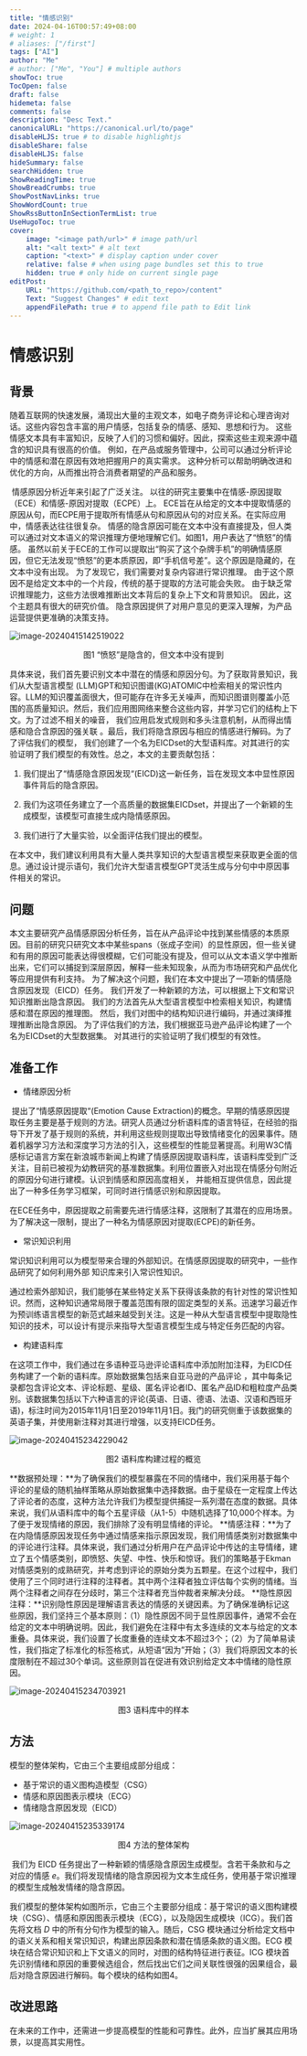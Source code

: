 ```yaml
---
title: "情感识别"
date: 2024-04-16T00:57:49+08:00
# weight: 1
# aliases: ["/first"]
tags: ["AI"]
author: "Me"
# author: ["Me", "You"] # multiple authors
showToc: true
TocOpen: false
draft: false
hidemeta: false
comments: false
description: "Desc Text."
canonicalURL: "https://canonical.url/to/page"
disableHLJS: true # to disable highlightjs
disableShare: false
disableHLJS: false
hideSummary: false
searchHidden: true
ShowReadingTime: true
ShowBreadCrumbs: true
ShowPostNavLinks: true
ShowWordCount: true
ShowRssButtonInSectionTermList: true
UseHugoToc: true
cover:
    image: "<image path/url>" # image path/url
    alt: "<alt text>" # alt text
    caption: "<text>" # display caption under cover
    relative: false # when using page bundles set this to true
    hidden: true # only hide on current single page
editPost:
    URL: "https://github.com/<path_to_repo>/content"
    Text: "Suggest Changes" # edit text
    appendFilePath: true # to append file path to Edit link
---
```

# 情感识别

## 背景

​		随着互联网的快速发展，涌现出大量的主观文本，如电子商务评论和心理咨询对话。这些内容包含丰富的用户情感，包括复杂的情感、感知、思想和行为。 这些情感文本具有丰富知识，反映了人们的习惯和偏好。因此，探索这些主观来源中蕴含的知识具有很高的价值。
例如，在产品或服务管理中，公司可以通过分析评论中的情感和潜在原因有效地把握用户的真实需求。 这种分析可以帮助明确改进和优化的方向，从而推出符合消费者期望的产品和服务。

​		情感原因分析近年来引起了广泛关注。 以往的研究主要集中在情感-原因提取（ECE）和情感-原因对提取（ECPE）上。 ECE旨在从给定的文本中提取情感的原因从句，而ECPE用于提取所有情感从句和原因从句的对应关系。
​		在实际应用中，情感表达往往很复杂。 情感的隐含原因可能在文本中没有直接提及，但人类可以通过对文本语义的常识推理方便地理解它们。如图1，用户表达了“愤怒”的情感。 虽然以前关于ECE的工作可以提取出“购买了这个杂牌手机”的明确情感原因，但它无法发现“愤怒”的更本质原因，即“手机信号差”。这个原因是隐藏的，在文本中没有出现。 为了发现它，我们需要对复杂内容进行常识推理。 由于这个原因不是给定文本中的一个片段，传统的基于提取的方法可能会失败。 由于缺乏常识推理能力，这些方法很难推断出文本背后的复杂上下文和背景知识。 因此，这个主题具有很大的研究价值。 隐含原因提供了对用户意见的更深入理解，为产品运营提供更准确的决策支持。

![image-20240415142519022](assets/image-20240415142519022.png)

<center>图1 “愤怒”是隐含的，但文本中没有提到</center>

​		具体来说，我们首先要识别文本中潜在的情感和原因分句。为了获取背景知识，我们从大型语言模型   (LLM)GPT和知识图谱(KG)ATOMIC中检索相关的常识性内容。LLM的知识覆盖面很大，但可能存在许多无关噪声，而知识图谱则覆盖小范围的高质量知识。然后，我们应用图网络来整合这些内容，并学习它们的结构上下文。为了过滤不相关的噪音， 我们应用启发式规则和多头注意机制，从而得出情感和隐合含原因的强关联 。最后，我们将隐含原因与相应的情感进行解码。为了了评估我们的模型， 我们创建了一个名为EICDset的大型语料库。对其进行的实验证明了我们模型的有效性。总之，本文的主要贡献包括：

1. 我们提出了“情感隐含原因发现“(EICD)这一新任务，旨在发现文本中显性原因事件背后的隐含原因。

2. 我们为这项任务建立了一个高质量的数据集EICDset，并提出了一个新颖的生成模型，该模型可直接生成内隐情感原因。

3. 我们进行了大量实验，以全面评估我们提出的模型。

​		在本文中，我们建议利用具有大量人类共享知识的大型语言模型来获取更全面的信息。通过设计提示语句，我们允许大型语言模型GPT灵活生成与分句中中原因事件相关的常识。

## 问题

​		本文主要研究产品情感原因分析任务，旨在从产品评论中找到某些情感的本质原因。目前的研究只研究文本中某些spans（张成子空间）的显性原因，但一些关键和有用的原因可能表达得很模糊，它们可能没有提及，但可以从文本语义学中推断出来，它们可以捕捉到深层原因，解释一些未知现象，从而为市场研究和产品优化等应用提供有利支持。 为了解决这个问题，我们在本文中提出了一项新的情感隐含原因发现（EICD）任务。 我们开发了一种新颖的方法，可以根据上下文和常识知识推断出隐含原因。 我们的方法首先从大型语言模型中检索相关知识，构建情感和潜在原因的推理图。 然后，我们对图中的结构知识进行编码，并通过演绎推理推断出隐含原因。 为了评估我们的方法，我们根据亚马逊产品评论构建了一个名为EICDset的大型数据集。 对其进行的实验证明了我们模型的有效性。



## 准备工作

- 情绪原因分析

​		提出了“情感原因提取“(Emotion Cause Extraction)的概念。早期的情感原因提取任务主要是基于规则的方法。研究人员通过分析语料库的语言特征，在经验的指导下开发了基于规则的系统，并利用这些规则提取出导致情绪变化的因果事件。随着机器学习方法和深度学习方法的引入，这些模型的性能显著提高。利用W3C情感标记语言方案在新浪城市新闻上构建了情感原因提取语料库，该语料库受到广泛关注，目前已被视为幼教研究的基准数据集。利用位置嵌入对出现在情感分句附近的原因分句进行建模。认识到情感和原因高度相关， 并能相互提供信息，因此提出了一种多任务学习框架，可同时进行情感识别和原因提取。

​		在ECE任务中，原因提取之前需要先进行情感注释，这限制了其潜在的应用场景。为了解决这一限制，提出了一种名为情感原因对提取(ECPE)的新任务。

- 常识知识利用

​		常识知识利用可以为模型带来合理的外部知识。在情感原因提取的研究中，一些作品研究了如何利用外部 知识库来引入常识性知识。

​		通过检索外部知识，我们能够在某些特定关系下获得该条款的有针对性的常识性知识。然而，这种知识通常局限于覆盖范围有限的固定类型的关系。迅速学习最近作为预训练语言模型的新范式越来越受到关注。这是一种从大型语言模型中提取隐性知识的技术，可以设计有提示来指导大型语言模型生成与特定任务匹配的内容。

- 构建语料库

​		在这项工作中，我们通过在多语种亚马逊评论语料库中添加附加注释，为EICD任务构建了一个新的语料库。原始数据集包括来自亚马逊的产品评论 ，其中每条记录都包含评论文本、评论标题、星级、匿名评论者ID、匿名产品ID和粗粒度产品类别。该数据集包括以下六种语言的评论(英语、日语、德语、法语、汉语和西班牙语)，标注时间为2015年11月1日至2019年11月1日。我门的研究侧重于该数据集的英语子集，并使用新注释对其进行增强，以支持EICD任务。

![image-20240415234229042](assets/image-20240415234229042.png)

 <center>图2 语料库构建过程的概览</center>

**数据预处理：**为了确保我们的模型暴露在不同的情绪中，我们采用基于每个评论的星级的随机抽样策略从原始数据集中选择数据。由于星级在一定程度上传达了评论者的态度，这种方法允许我们为模型提供捕捉一系列潜在态度的数据。具体来说，我们从语料库中的每个五星评级（从1-5）中随机选择了10,000个样本。为了便于发现情绪的原因，我们排除了没有明显情绪的评论。
**情感注释：**为了在内隐情感原因发现任务中通过情感来指示原因发现，我们用情感类别对数据集中的评论进行注释。具体来说，我们通过分析用户在产品评论中传达的主导情绪，建立了五个情感类别，即愤怒、失望、中性、快乐和惊讶。我们的策略基于Ekman对情感类别的成熟研究，并考虑到评论的原始分类为五颗星。在这个过程中，我们使用了三个同时进行注释的注释者。其中两个注释者独立评估每个实例的情绪。当两个注释者之间存在分歧时，第三个注释者充当仲裁者来解决分歧。
**隐性原因注释：**识别隐性原因是理解语言表达的情感的关键因素。为了确保准确标记这些原因，我们坚持三个基本原则：（1）隐性原因不同于显性原因事件，通常不会在给定的文本中明确说明。因此，我们避免在注释中有太多连续的文本与给定的文本重叠。具体来说，我们设置了长度重叠的连续文本不超过3个；（2）为了简单易读性，我们指定了标准化的标签格式，从短语“因为”开始；（3）我们将原因文本的长度限制在不超过30个单词。这些原则旨在促进有效识别给定文本中情绪的隐性原因。

![image-20240415234703921](assets/image-20240415234703921.png)


<center>图3 语料库中的样本</center>


## 方法

模型的整体架构，它由三个主要组成部分组成：

- 基于常识的语义图构造模型（CSG）
- 情感和原因图表示模块（ECG）
- 情绪隐含原因发现（EICD）

![image-20240415235339174](assets/image-20240415235339174.png)

<center>图4 方法的整体架构</center>

​		我们为 EICD 任务提出了一种新颖的情感隐含原因生成模型。含若干条款和与之对应的情感 *e*。我们将发现情绪的隐含原因视为文本生成任务，使用基于常识推理的模型生成触发情绪的隐含原因。

​		我们模型的整体架构如图所示，它由三个主要部分组成：基于常识的语义图构建模块（CSG）、情感和原因图表示模块（ECG），以及隐因生成模块（ICG）。我们首先将文档 *D* 中的所有分句作为模型的输入。随后，CSG 模块通过分析给定文档中的语义关系和相关常识知识，构建出原因条款和潜在情感条款的语义图。ECG 模块在结合常识知识和上下文语义的同时，对图的结构特征进行表征。ICG 模块首先识别情绪和原因的重要候选组合，然后找出它们之间关联性很强的因果组合，最后对隐含原因进行解码。每个模块的结构如图4。

## 改进思路

在未来的工作中，还需进一步提高模型的性能和可靠性。此外，应当扩展其应用场景，以提高其实用性。